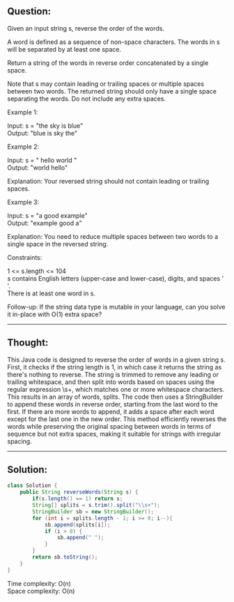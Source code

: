 ## Question:

Given an input string s, reverse the order of the words.  

A word is defined as a sequence of non-space characters. The words in s will be separated by at least one space.  

Return a string of the words in reverse order concatenated by a single space.  

Note that s may contain leading or trailing spaces or multiple spaces between two words. The returned string should only have a single space separating the words. Do not include any extra spaces.  

Example 1:  

Input: s = "the sky is blue"  
Output: "blue is sky the"  

Example 2:  

Input: s = "  hello world  "  
Output: "world hello"  

Explanation: Your reversed string should not contain leading or trailing spaces.  

Example 3:  

Input: s = "a good   example"  
Output: "example good a"  

Explanation: You need to reduce multiple spaces between two words to a single space in the reversed string.  

Constraints:  

1 <= s.length <= 104  
s contains English letters (upper-case and lower-case), digits, and spaces ' '.  
There is at least one word in s.  

Follow-up: If the string data type is mutable in your language, can you solve it in-place with O(1) extra space?  

---
## Thought:
This Java code is designed to reverse the order of words in a given string s. First, it checks if the string length is 1, in which case it returns the string as there's nothing to reverse. The string is trimmed to remove any leading or trailing whitespace, and then split into words based on spaces using the regular expression \\s+, which matches one or more whitespace characters. This results in an array of words, splits. The code then uses a StringBuilder to append these words in reverse order, starting from the last word to the first. If there are more words to append, it adds a space after each word except for the last one in the new order. This method efficiently reverses the words while preserving the original spacing between words in terms of sequence but not extra spaces, making it suitable for strings with irregular spacing.

---
## Solution:
```Java
class Solution {
    public String reverseWords(String s) {
        if(s.length() == 1) return s;
        String[] splits = s.trim().split("\\s+");
        StringBuilder sb = new StringBuilder();
        for (int i = splits.length - 1; i >= 0; i--){
            sb.append(splits[i]);
            if (i > 0) {
                sb.append(" ");
            }
        }
        return sb.toString();
    }
}
```
Time complexity: O(n)  
Space complexity: O(n)
